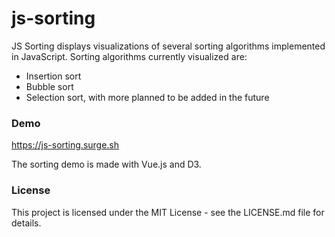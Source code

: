 # js-sorting

JS Sorting displays visualizations of several sorting algorithms implemented in JavaScript. Sorting algorithms currently visualized are:

* Insertion sort
* Bubble sort
* Selection sort, with more planned to be added in the future

### Demo
https://js-sorting.surge.sh

The sorting demo is made with Vue.js and D3.

### License

This project is licensed under the MIT License - see the LICENSE.md file for details.